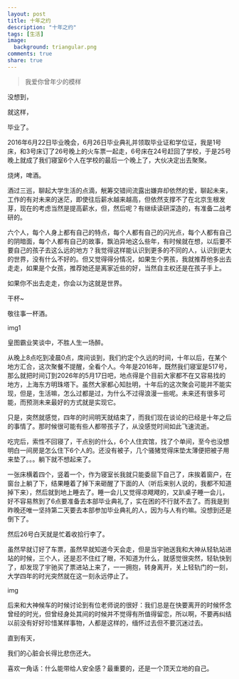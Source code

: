 ```yaml
---
layout: post
title: 十年之约
description: "十年之约"
tags: [生活]
image:
  background: triangular.png
comments: true
share: true
---
```


> 我爱你曾年少的模样

没想到，

就这样，

毕业了。

2016年6月22日毕业晚会，6月26日毕业典礼并领取毕业证和学位证，我是1号床，和3号床订了26号晚上的火车票一起走，6号床在24号赶回了学校，于是25号晚上就成了我们寝室6个人在学校的最后一个晚上了，大伙决定出去聚聚。

烧烤，啤酒。

酒过三巡，聊起大学生活的点滴，觥筹交错间流露出嫌弃却依然的爱，聊起未来，工作的有对未来的迷茫，即使往后薪水越来越高，但依然支撑不了在北京生根发芽，现在的考虑当然是提高薪水，但，然后呢？有继续读研深造的，有准备二战考研的。

六个人，每个人身上都有自己的特点，每个人都有自己的闪光点，每个人都有自己的阴暗面，每个人都有自己的故事，飘泊异地这么些年，有时候就在想，以后要不要自己的孩子去这么远的地方？我觉得这样能认识到更多的不同的人，认识到更大的世界，没有什么不好的。但又觉得得分情况，如果生个男孩，我就推荐他多出去走走，如果是个女孩，推荐她还是离家近些的好，当然自主权还是在孩子手上。

如果你不出去走走，你会以为这就是世界。

干杯~

敬往事一杯酒。

img1

皇图霸业笑谈中，不胜人生一场醉。

从晚上8点吃到凌晨0点，席间谈到，我们约定个久远的时间，十年以后，在某个地方汇合，这次聚餐不提醒，全看个人。今年是2016年，既然我们寝室是517号，那么就把时间订到2026年的5月17日吧，地点得是个目前大家都不在又容易找的地方，上海东方明珠塔下。虽然大家都心知肚明，十年后的这次聚会可能并不能实现，但是，生活嘛，怎么过都是过，为什么不过得浪漫一些呢。未来还有很多可能，而预测未来最好的方式就是实现它。

只是，突然就感觉，四年的时间明天就结束了，而我们现在谈论的已经是十年之后的事情了。那时候很可能有些人都带孩子了，从没感觉时间如此飞速流逝。

吃完后，索性不回寝了，干点别的什么，6个人住宾馆，找了个单间，至今也没想明白一间房是怎么住下6个人的。还没有被子，几个骚猪觉得床垫太薄便把被子用来垫了。。。躺下就不想起来了。

一张床横着四个，竖着一个，作为寝室长我就只能委屈下自己了，床挨着窗户，在窗台上躺了下，结果睡着了掉下来砸醒了下面的人（听后来别人说的，我都不知道掉下来），然后就到地上睡去了。睡一会儿又觉得凉飕飕的，又趴桌子睡一会儿，好不容易熬到了6点要准备去本部毕业典礼了，实在困的不行就不去了。而我是到昨晚还唯一坚持第二天要去本部参加毕业典礼的人，因为与人有约嘛。没想到还是倒下了。

然后26号白天就是忙着收拾行李了。

虽然早就订好了车票，虽然早就知道今天会走，但是当宇驰送我和大神从轻轨站进站的时候，三个人，还是忍不住红了眼，不知道为什么，就感觉很突然，轻轨快到了，却发现了宇驰买了票进站上来了，一一拥抱，转身离开，关上轻轨门的一刻，大学四年的时光突然就在这一刻永远停止了。

img

后来和大神候车的时候讨论到有位老师说的很好：我们总是在快要离开的时候怀念曾经的时光，但曾经身处其间的时候并不觉得有所值得留恋，所以啊，不要再纠结以前没有好好珍惜某样事物，人都是这样的，缅怀过去但不要沉迷过去。

直到有天，

我们的心脏会长得比悲伤还大。

喜欢一角话：什么能带给人安全感？最重要的，还是一个顶天立地的自己。
